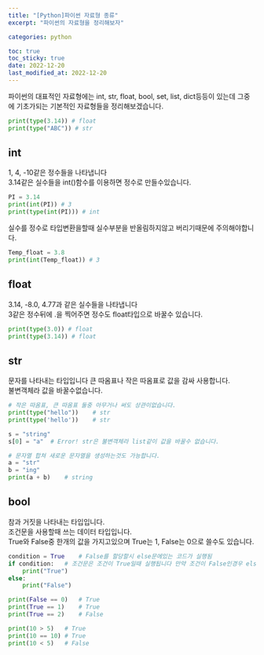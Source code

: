 ```yaml
---
title: "[Python]파이썬 자료형 종류"
excerpt: "파이썬의 자료형을 정리해보자"

categories: python

toc: true
toc_sticky: true
date: 2022-12-20
last_modified_at: 2022-12-20
---
```


파이썬의 대표적인 자료형에는 int, str, float, bool, set, list, dict등등이 있는데
그중에 기초가되는 기본적인 자료형들을 정리해보겠습니다.

```python
print(type(3.14)) # float
print(type("ABC")) # str
```

## int

1, 4, -10같은 정수들을 나타냅니다  
3.14같은 실수들을 int()함수를 이용하면 정수로 만들수있습니다.

```python
PI = 3.14
print(int(PI)) # 3
print(type(int(PI))) # int
```

실수를 정수로 타입변환을할때 실수부분을 반올림하지않고 버리기때문에 주의해야합니다.

```python
Temp_float = 3.8
print(int(Temp_float)) # 3
```

## float

3.14, -8.0, 4.77과 같은 실수들을 나타냅니다  
3같은 정수뒤에 .을 찍어주면 정수도 float타입으로 바꿀수 있습니다.

```python
print(type(3.0)) # float
print(type(3.14)) # float
```

## str

문자를 나타내는 타입입니다 큰 따옴표나 작은 따옴표로 값을 감싸 사용합니다.  
불변객체라 값을 바꿀수없습니다.

```python
# 작은 따옴표, 큰 따옴표 둘중 아무거나 써도 상관이없습니다.
print(type("hello"))    # str
print(type('hello'))    # str

s = "string"
s[0] = "a"  # Error! str은 불변객체라 list같이 값을 바꿀수 없습니다.

# 문자열 합쳐 새로운 문자열을 생성하는것도 가능합니다.
a = "str"
b = "ing"
print(a + b)    # string
```

## bool

참과 거짓을 나타내는 타입입니다.  
조건문을 사용할때 쓰는 데이터 타입입니다.  
True와 False중 한개의 값을 가지고있으며 True는 1, False는 0으로 쓸수도 있습니다.

```python
condition = True    # False를 할당할시 else문에있는 코드가 실행됨
if condition:   # 조건문은 조건이 True일때 실행됩니다 만약 조건이 False인경우 else문을 실행합니다.
    print("True")
else:
    print("False")

print(False == 0)   # True
print(True == 1)    # True
print(True == 2)    # False

print(10 > 5)   # True
print(10 == 10) # True
print(10 < 5)   # False
```

##
